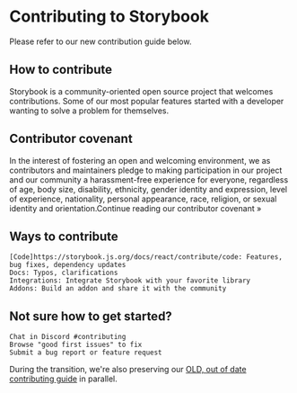 <h1>Contributing to Storybook</h1>

Please refer to our new contribution guide below. 

<h2>How to contribute</h2>

Storybook is a community-oriented open source project that welcomes contributions. Some of our most popular features started with a developer wanting to solve a problem for themselves.
    
<h2>Contributor covenant</h2>

In the interest of fostering an open and welcoming environment, we as contributors and maintainers pledge to making participation in our project and our community a harassment-free experience for everyone, regardless of age, body size, disability, ethnicity, gender identity and expression, level of experience, nationality, personal appearance, race, religion, or sexual identity and orientation.Continue reading our contributor covenant »

    
 <h2>Ways to contribute</h2>

    [Code]https://storybook.js.org/docs/react/contribute/code: Features, bug fixes, dependency updates
    Docs: Typos, clarifications
    Integrations: Integrate Storybook with your favorite library
    Addons: Build an addon and share it with the community
 
<h2>Not sure how to get started?</h2>

    Chat in Discord #contributing
    Browse "good first issues" to fix
    Submit a bug report or feature request

During the transition, we're also preserving our [OLD, out of date contributing guide](./CONTRIBUTING.old.md) in parallel.
